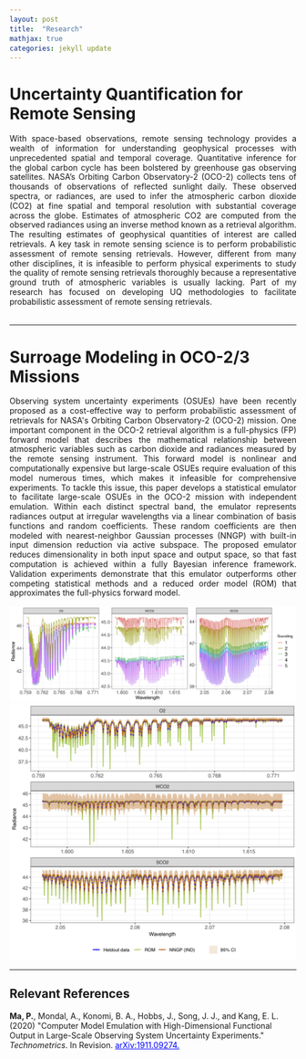 ```yaml
---
layout: post
title:  "Research"
mathjax: true
categories: jekyll update
---
```


Uncertainty Quantification for Remote Sensing
======
<div style="text-align: justify; line-height: 1.2em;">
With space-based observations, remote sensing technology provides a wealth of information for understanding geophysical processes with unprecedented spatial and temporal coverage. Quantitative inference for the global carbon cycle has been bolstered by greenhouse gas observing satellites. NASA’s Orbiting Carbon Observatory-2 (OCO-2) collects tens of thousands of observations of reflected sunlight daily. These observed spectra, or radiances, are used to infer the atmospheric carbon dioxide (CO2) at fine spatial and temporal resolution with substantial coverage across the globe. Estimates of atmospheric CO2 are computed from the observed radiances using an inverse method known as a retrieval algorithm. The resulting estimates of geophysical quantities of interest are called retrievals. A key task in remote sensing science is to perform probabilistic assessment of remote sensing retrievals. However, different from many other disciplines, it is infeasible to perform physical experiments to study the quality of remote sensing retrievals thoroughly because a representative ground truth of atmospheric variables is usually lacking. Part of my research has focused on developing UQ methodologies to facilitate probabilistic assessment of remote sensing retrievals. 
</div>
<br>

------
Surroage Modeling in OCO-2/3 Missions
===
<div style="text-align: justify; line-height: 1.2em;">
Observing system uncertainty experiments (OSUEs) have been recently proposed as a cost-effective way to perform probabilistic assessment of retrievals for NASA's Orbiting Carbon Observatory-2 (OCO-2) mission. One important component in the OCO-2 retrieval algorithm is a full-physics (FP) forward model that describes the mathematical relationship between atmospheric variables such as carbon dioxide and radiances measured by the remote sensing instrument. This forward model is nonlinear and computationally expensive but large-scale OSUEs require evaluation of this model numerous times, which makes it infeasible for comprehensive experiments. To tackle this issue, this paper develops a statistical emulator to facilitate large-scale OSUEs in the OCO-2 mission with independent emulation. Within each distinct spectral band, the emulator represents radiances output at irregular wavelengths via a linear combination of basis functions and random coefficients. These random coefficients are then modeled with nearest-neighbor Gaussian processes (NNGP) with built-in input dimension reduction via active subspace. The proposed emulator reduces dimensionality in both input space and output space, so that fast computation is achieved within a fully Bayesian inference framework. Validation experiments demonstrate that this emulator outperforms other competing statistical methods and a reduced order model (ROM) that approximates the full-physics forward model. 
</div>

![OCO-2 full-physics forward model simulation over five soundings](/images/soundings_examples_OCO2.jpg)
![Comparison of the FP forward model simulated radiances, the ROM predictions, and the predicted radiances with their 95\% credible intervals from the band-independent emulator (IND) based on NNGP](/images/IND_ROM_15.jpg)



------
Relevant References 
------
<b> Ma, P.</b>, Mondal, A., Konomi, B. A., Hobbs, J., Song, J. J., and Kang, E. L. (2020) "Computer Model Emulation with High-Dimensional Functional Output in Large-Scale Observing System Uncertainty Experiments." <em>Technometrics</em>. In Revision. <a href="https://arxiv.org/abs/1911.09274" target="blank" style="color:blue;">arXiv:1911.09274.</a>

